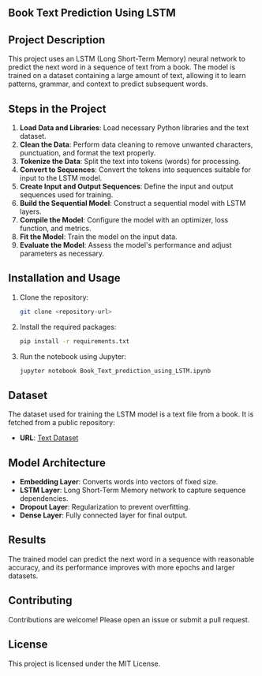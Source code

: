 ## Book Text Prediction Using LSTM

## Project Description

This project uses an LSTM (Long Short-Term Memory) neural network to predict the next word in a sequence of text from a book. The model is trained on a dataset containing a large amount of text, allowing it to learn patterns, grammar, and context to predict subsequent words.

## Steps in the Project

1. **Load Data and Libraries**: Load necessary Python libraries and the text dataset.
2. **Clean the Data**: Perform data cleaning to remove unwanted characters, punctuation, and format the text properly.
3. **Tokenize the Data**: Split the text into tokens (words) for processing.
4. **Convert to Sequences**: Convert the tokens into sequences suitable for input to the LSTM model.
5. **Create Input and Output Sequences**: Define the input and output sequences used for training.
6. **Build the Sequential Model**: Construct a sequential model with LSTM layers.
7. **Compile the Model**: Configure the model with an optimizer, loss function, and metrics.
8. **Fit the Model**: Train the model on the input data.
9. **Evaluate the Model**: Assess the model's performance and adjust parameters as necessary.

## Installation and Usage

1. Clone the repository:
    ```sh
    git clone <repository-url>
    ```
2. Install the required packages:
    ```sh
    pip install -r requirements.txt
    ```
3. Run the notebook using Jupyter:
    ```sh
    jupyter notebook Book_Text_prediction_using_LSTM.ipynb
    ```

## Dataset

The dataset used for training the LSTM model is a text file from a book. It is fetched from a public repository:
- **URL**: [Text Dataset](https://raw.githubusercontent.com/insaid2018/DeepLearning/master/Data/republic_clean.txt?_sm_au_=iVV10f0f2kPt2J07)

## Model Architecture

- **Embedding Layer**: Converts words into vectors of fixed size.
- **LSTM Layer**: Long Short-Term Memory network to capture sequence dependencies.
- **Dropout Layer**: Regularization to prevent overfitting.
- **Dense Layer**: Fully connected layer for final output.

## Results

The trained model can predict the next word in a sequence with reasonable accuracy, and its performance improves with more epochs and larger datasets.

## Contributing

Contributions are welcome! Please open an issue or submit a pull request.

## License

This project is licensed under the MIT License.
